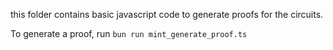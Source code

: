 this folder contains basic javascript code to generate proofs for the circuits.

To generate a proof, run `bun run mint_generate_proof.ts`
